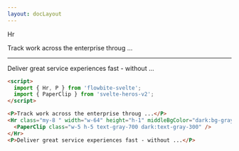```yaml
---
layout: docLayout
---
```


<script>
  import { Hr, P, Heading } from 'flowbite-svelte';
  import { PaperClip } from 'svelte-heros-v2';
  import ExampleDiv from '../ExampleDiv.svelte';
</script>

<Heading class="mb-2" tag="h1" customSize="text-3xl">Hr</Heading>

<ExampleDiv class="text-center p-8">
  <P>Track work across the enterprise throug ...</P>
  <Hr class="my-8 " width="w-64" height="h-1" middleBgColor="dark:bg-gray-800" icon>
    <PaperClip class="w-5 h-5 text-gray-700 dark:text-gray-300" />
  </Hr>
  <P>Deliver great service experiences fast - without ...</P>
</ExampleDiv>

```html
<script>
  import { Hr, P } from 'flowbite-svelte';
  import { PaperClip } from 'svelte-heros-v2';
</script>

<P>Track work across the enterprise throug ...</P>
<Hr class="my-8 " width="w-64" height="h-1" middleBgColor="dark:bg-gray-800" icon>
  <PaperClip class="w-5 h-5 text-gray-700 dark:text-gray-300" />
</Hr>
<P>Deliver great service experiences fast - without ...</P>
```
